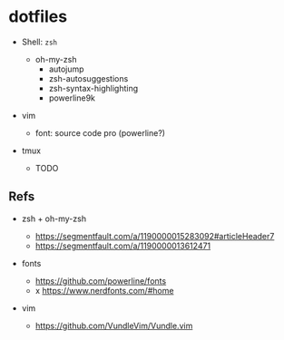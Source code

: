 # dotfiles

* Shell: `zsh`
	* oh-my-zsh
		* autojump
		* zsh-autosuggestions
		* zsh-syntax-highlighting
		* powerline9k


* vim
	* font: source code pro (powerline?)

* tmux
	* TODO

## Refs

* zsh + oh-my-zsh
	* https://segmentfault.com/a/1190000015283092#articleHeader7
	* https://segmentfault.com/a/1190000013612471

* fonts
	* https://github.com/powerline/fonts
	* x https://www.nerdfonts.com/#home

* vim
	* https://github.com/VundleVim/Vundle.vim